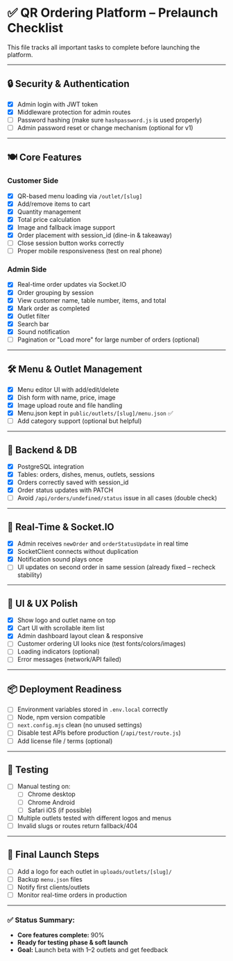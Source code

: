 # ✅ QR Ordering Platform – Prelaunch Checklist

This file tracks all important tasks to complete before launching the platform.

---

## 🔒 Security & Authentication

- [x] Admin login with JWT token
- [x] Middleware protection for admin routes
- [ ] Password hashing (make sure `hashpassword.js` is used properly)
- [ ] Admin password reset or change mechanism (optional for v1)

---

## 🍽️ Core Features

### Customer Side

- [x] QR-based menu loading via `/outlet/[slug]`
- [x] Add/remove items to cart
- [x] Quantity management
- [x] Total price calculation
- [x] Image and fallback image support
- [x] Order placement with session_id (dine-in & takeaway)
- [ ] Close session button works correctly
- [ ] Proper mobile responsiveness (test on real phone)

### Admin Side

- [x] Real-time order updates via Socket.IO
- [x] Order grouping by session
- [x] View customer name, table number, items, and total
- [x] Mark order as completed
- [x] Outlet filter
- [x] Search bar
- [x] Sound notification
- [ ] Pagination or "Load more" for large number of orders (optional)

---

## 🛠️ Menu & Outlet Management

- [x] Menu editor UI with add/edit/delete
- [x] Dish form with name, price, image
- [x] Image upload route and file handling
- [x] Menu.json kept in `public/outlets/[slug]/menu.json` ✅
- [ ] Add category support (optional but helpful)

---

## 💾 Backend & DB

- [x] PostgreSQL integration
- [x] Tables: orders, dishes, menus, outlets, sessions
- [x] Orders correctly saved with session_id
- [x] Order status updates with PATCH
- [ ] Avoid `/api/orders/undefined/status` issue in all cases (double check)

---

## 🔔 Real-Time & Socket.IO

- [x] Admin receives `newOrder` and `orderStatusUpdate` in real time
- [x] SocketClient connects without duplication
- [x] Notification sound plays once
- [ ] UI updates on second order in same session (already fixed – recheck stability)

---

## 💄 UI & UX Polish

- [x] Show logo and outlet name on top
- [x] Cart UI with scrollable item list
- [x] Admin dashboard layout clean & responsive
- [ ] Customer ordering UI looks nice (test fonts/colors/images)
- [ ] Loading indicators (optional)
- [ ] Error messages (network/API failed)

---

## 📦 Deployment Readiness

- [ ] Environment variables stored in `.env.local` correctly
- [ ] Node, npm version compatible
- [ ] `next.config.mjs` clean (no unused settings)
- [ ] Disable test APIs before production (`/api/test/route.js`)
- [ ] Add license file / terms (optional)

---

## 🧪 Testing

- [ ] Manual testing on:
  - [ ] Chrome desktop
  - [ ] Chrome Android
  - [ ] Safari iOS (if possible)
- [ ] Multiple outlets tested with different logos and menus
- [ ] Invalid slugs or routes return fallback/404

---

## 🚀 Final Launch Steps

- [ ] Add a logo for each outlet in `uploads/outlets/[slug]/`
- [ ] Backup `menu.json` files
- [ ] Notify first clients/outlets
- [ ] Monitor real-time orders in production

---

### ✅ Status Summary:
- **Core features complete:** 90%  
- **Ready for testing phase & soft launch**
- **Goal:** Launch beta with 1–2 outlets and get feedback

